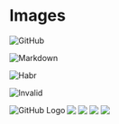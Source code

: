 # Images

![GitHub](https://habrastorage.org/web/dcd/2e2/016/dcd2e201667847a1932eab96b60c0086.jpg)

![Markdown](https://habrastorage.org/web/4bf/3c9/eaf/4bf3c9eaffe447ccb472240698033d3f.png)

![Habr](https://habrastorage.org/webt/cf/ei/1k/cfei1ka04yu5e021ovuhsrlsr-s.png)

![Invalid](https://habrastorage-1.org/not-existed.png)

<img align="left" src="https://habrastorage.org/web/dcd/2e2/016/dcd2e201667847a1932eab96b60c0086.jpg" alt="GitHub Logo"/>
<img src="https://habrastorage.org/web/4bf/3c9/eaf/4bf3c9eaffe447ccb472240698033d3f.png"/>
<img src="https://habrastorage.org/webt/cf/ei/1k/cfei1ka04yu5e021ovuhsrlsr-s.png">
<img src="https://habrastorage.org/web/dcd/2e2/016/dcd2e201667847a1932eab96b60c0086.jpg"/>
<img src="https://habrastorage.org/web/4bf/3c9/eaf/4bf3c9eaffe447ccb472240698033d3f.png"/>
